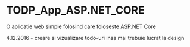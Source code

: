 # TODP_App_ASP.NET_CORE
O aplicatie web simple folosind care foloseste ASP.NET Core

4.12.2016 - creare si vizualizare todo-uri insa mai trebuie lucrat la design
